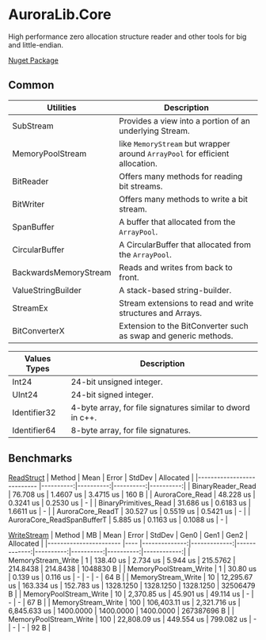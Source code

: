 # AuroraLib.Core

High performance zero allocation structure reader and other tools for big and little-endian.

[Nuget Package](https://www.nuget.org/packages/AuroraLib.Core)

## Common

| Utilities      | Description                                                                |
|----------------|----------------------------------------------------------------------------|
|SubStream       | Provides a view into a portion of an underlying Stream.                    |
|MemoryPoolStream| like `MemoryStream` but wrapper around `ArrayPool` for efficient allocation.|
|BitReader       | Offers many methods for reading bit streams.                               |
|BitWriter       | Offers many methods to write a bit stream.                                 |
|SpanBuffer      | A buffer that allocated from the `ArrayPool`.                              |
|CircularBuffer  | A CircularBuffer that allocated from the `ArrayPool`.                      |
|BackwardsMemoryStream| Reads and writes from back to front.                                  |
|ValueStringBuilder| A stack-based string-builder.                                            |
|StreamEx        | Stream extensions to read and write structures and Arrays.                 |
|BitConverterX   | Extension to the BitConverter such as swap and generic methods.            |

| Values Types   | Description                                                                |
|----------------|----------------------------------------------------------------------------|
|Int24           | 24-bit unsigned integer.                                                   |
|UInt24          | 24-bit signed integer.                                                     |
|Identifier32    | 4-byte array, for file signatures similar to dword in c++.                 |
|Identifier64    | 8-byte array, for file signatures.                                         |


## Benchmarks

[ReadStruct](https://github.com/Venomalia/AuroraLib.Core/blob/main/Benchmark/Benchmarks/ReadStruct.cs)
|                     Method |      Mean |     Error |    StdDev | Allocated |
|--------------------------- |----------:|----------:|----------:|----------:|
|          BinaryReader_Read | 76.708 us | 1.4607 us | 3.4715 us |     160 B |
|            AuroraCore_Read | 48.228 us | 0.3241 us | 0.2530 us |         - |
|      BinaryPrimitives_Read | 31.686 us | 0.6183 us | 1.6611 us |         - |
|           AuroraCore_ReadT | 30.527 us | 0.5519 us | 0.5421 us |         - |
| AuroraCore_ReadSpanBufferT |  5.885 us | 0.1163 us | 0.1088 us |         - |

[WriteStream](https://github.com/Venomalia/AuroraLib.Core/blob/main/Benchmark/Benchmarks/WriteStream.cs)
|                 Method |  MB |          Mean |        Error |       StdDev |      Gen0 |      Gen1 |      Gen2 |   Allocated |
|----------------------- |---- |--------------:|-------------:|-------------:|----------:|----------:|----------:|------------:|
|     MemoryStream_Write |   1 |     138.40 us |     2.734 us |     5.944 us |  215.5762 |  214.8438 |  214.8438 |   1048830 B |
| MemoryPoolStream_Write |   1 |      30.80 us |     0.139 us |     0.116 us |         - |         - |         - |        64 B |
|     MemoryStream_Write |  10 |  12,295.67 us |   163.334 us |   152.783 us | 1328.1250 | 1328.1250 | 1328.1250 |  32506479 B |
| MemoryPoolStream_Write |  10 |   2,370.85 us |    45.901 us |    49.114 us |         - |         - |         - |        67 B |
|     MemoryStream_Write | 100 | 106,403.11 us | 2,321.716 us | 6,845.633 us | 1400.0000 | 1400.0000 | 1400.0000 | 267387696 B |
| MemoryPoolStream_Write | 100 |  22,808.09 us |   449.554 us |   799.082 us |         - |         - |         - |        92 B |